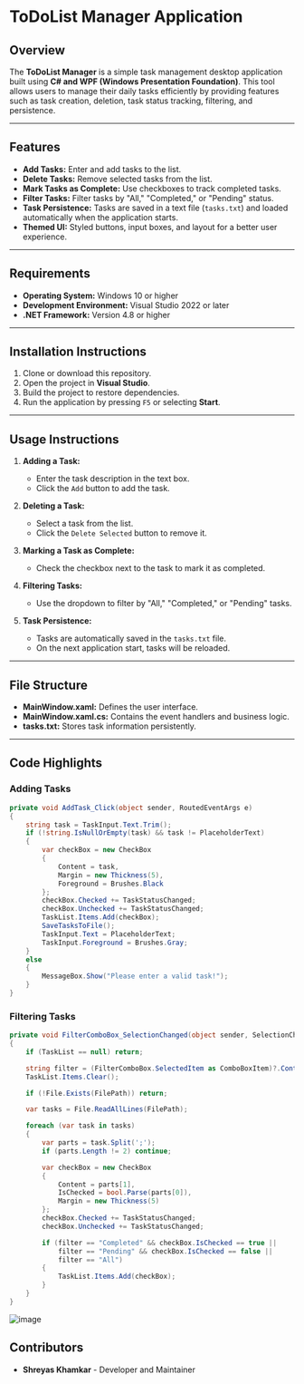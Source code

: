 # ToDoList Manager Application

## Overview
The **ToDoList Manager** is a simple task management desktop application built using **C# and WPF (Windows Presentation Foundation)**. This tool allows users to manage their daily tasks efficiently by providing features such as task creation, deletion, task status tracking, filtering, and persistence.

---

## Features
- **Add Tasks:** Enter and add tasks to the list.
- **Delete Tasks:** Remove selected tasks from the list.
- **Mark Tasks as Complete:** Use checkboxes to track completed tasks.
- **Filter Tasks:** Filter tasks by "All," "Completed," or "Pending" status.
- **Task Persistence:** Tasks are saved in a text file (`tasks.txt`) and loaded automatically when the application starts.
- **Themed UI:** Styled buttons, input boxes, and layout for a better user experience.

---

## Requirements
- **Operating System:** Windows 10 or higher
- **Development Environment:** Visual Studio 2022 or later
- **.NET Framework:** Version 4.8 or higher

---

## Installation Instructions
1. Clone or download this repository.
2. Open the project in **Visual Studio**.
3. Build the project to restore dependencies.
4. Run the application by pressing `F5` or selecting **Start**.

---

## Usage Instructions
1. **Adding a Task:**
    - Enter the task description in the text box.
    - Click the `Add` button to add the task.

2. **Deleting a Task:**
    - Select a task from the list.
    - Click the `Delete Selected` button to remove it.

3. **Marking a Task as Complete:**
    - Check the checkbox next to the task to mark it as completed.

4. **Filtering Tasks:**
    - Use the dropdown to filter by "All," "Completed," or "Pending" tasks.

5. **Task Persistence:**
    - Tasks are automatically saved in the `tasks.txt` file.
    - On the next application start, tasks will be reloaded.

---

## File Structure
- **MainWindow.xaml:** Defines the user interface.
- **MainWindow.xaml.cs:** Contains the event handlers and business logic.
- **tasks.txt:** Stores task information persistently.

---

## Code Highlights
### Adding Tasks
```csharp
private void AddTask_Click(object sender, RoutedEventArgs e)
{
    string task = TaskInput.Text.Trim();
    if (!string.IsNullOrEmpty(task) && task != PlaceholderText)
    {
        var checkBox = new CheckBox
        {
            Content = task,
            Margin = new Thickness(5),
            Foreground = Brushes.Black
        };
        checkBox.Checked += TaskStatusChanged;
        checkBox.Unchecked += TaskStatusChanged;
        TaskList.Items.Add(checkBox);
        SaveTasksToFile();
        TaskInput.Text = PlaceholderText;
        TaskInput.Foreground = Brushes.Gray;
    }
    else
    {
        MessageBox.Show("Please enter a valid task!");
    }
}
```

### Filtering Tasks
```csharp
private void FilterComboBox_SelectionChanged(object sender, SelectionChangedEventArgs e)
{
    if (TaskList == null) return;

    string filter = (FilterComboBox.SelectedItem as ComboBoxItem)?.Content.ToString() ?? "All";
    TaskList.Items.Clear();

    if (!File.Exists(FilePath)) return;

    var tasks = File.ReadAllLines(FilePath);

    foreach (var task in tasks)
    {
        var parts = task.Split(';');
        if (parts.Length != 2) continue;

        var checkBox = new CheckBox
        {
            Content = parts[1],
            IsChecked = bool.Parse(parts[0]),
            Margin = new Thickness(5)
        };
        checkBox.Checked += TaskStatusChanged;
        checkBox.Unchecked += TaskStatusChanged;

        if (filter == "Completed" && checkBox.IsChecked == true ||
            filter == "Pending" && checkBox.IsChecked == false ||
            filter == "All")
        {
            TaskList.Items.Add(checkBox);
        }
    }
}
```
![image](https://github.com/user-attachments/assets/15d8579f-0721-44cd-b152-d4d3e06e3391)

## Contributors
- **Shreyas Khamkar** - Developer and Maintainer

